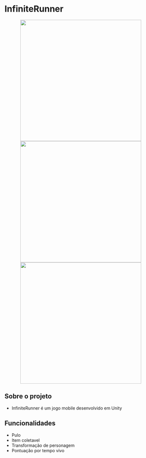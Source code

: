 # InfiniteRunner
<div align="center">
 <img src="https://user-images.githubusercontent.com/69447962/189136749-8ef4ae0d-d182-46fd-8351-3a0ffba2b675.jpg" width="400">

 <img src="https://user-images.githubusercontent.com/69447962/189136788-841fa3d5-2d6a-4420-8c95-66ce184821b1.jpg" width="400">
 
 <img src="https://user-images.githubusercontent.com/69447962/189136802-c36b9a43-7d4b-4332-bb48-2fae154b9b07.jpg" width="400">
</div>

 
## Sobre o projeto

- InfiniteRunner é um jogo mobile desenvolvido em Unity

## Funcionalidades

- Pulo
- Item coletavel
- Transformação de personagem
- Pontuação por tempo vivo
